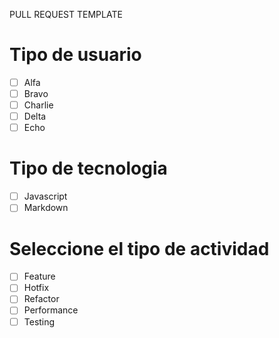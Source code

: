 PULL REQUEST TEMPLATE
# Tipo de usuario

-   [ ] Alfa
-   [ ] Bravo
-   [ ] Charlie
-   [ ] Delta
-   [ ] Echo

# Tipo de tecnologia

-   [ ] Javascript
-   [ ] Markdown

# Seleccione el tipo de actividad

-   [ ] Feature
-   [ ] Hotfix
-   [ ] Refactor
-   [ ] Performance
-   [ ] Testing
